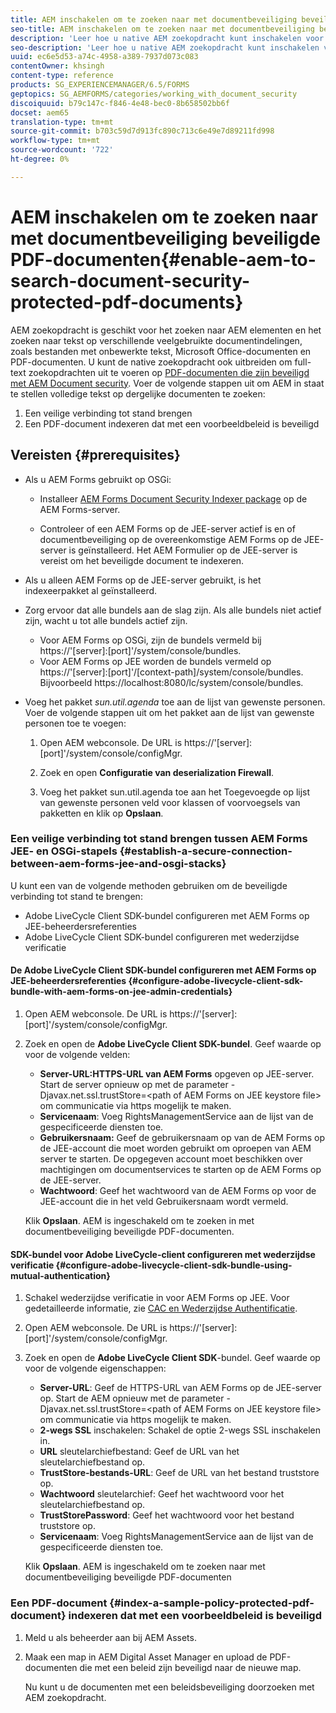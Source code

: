 ```yaml
---
title: AEM inschakelen om te zoeken naar met documentbeveiliging beveiligde PDF-documenten
seo-title: AEM inschakelen om te zoeken naar met documentbeveiliging beveiligde PDF-documenten
description: 'Leer hoe u native AEM zoekopdracht kunt inschakelen voor het uitvoeren van full-text zoekopdrachten op DRM-beveiligde PDF-documenten.  '
seo-description: 'Leer hoe u native AEM zoekopdracht kunt inschakelen voor het uitvoeren van full-text zoekopdrachten op DRM-beveiligde PDF-documenten.  '
uuid: ec6e5d53-a74c-4958-a389-7937d073c083
contentOwner: khsingh
content-type: reference
products: SG_EXPERIENCEMANAGER/6.5/FORMS
geptopics: SG_AEMFORMS/categories/working_with_document_security
discoiquuid: b79c147c-f846-4e48-bec0-8b658502bb6f
docset: aem65
translation-type: tm+mt
source-git-commit: b703c59d7d913fc890c713c6e49e7d89211fd998
workflow-type: tm+mt
source-wordcount: '722'
ht-degree: 0%

---
```



# AEM inschakelen om te zoeken naar met documentbeveiliging beveiligde PDF-documenten{#enable-aem-to-search-document-security-protected-pdf-documents}

AEM zoekopdracht is geschikt voor het zoeken naar AEM elementen en het zoeken naar tekst op verschillende veelgebruikte documentindelingen, zoals bestanden met onbewerkte tekst, Microsoft Office-documenten en PDF-documenten. U kunt de native zoekopdracht ook uitbreiden om full-text zoekopdrachten uit te voeren op [PDF-documenten die zijn beveiligd met AEM Document security](../../forms/using/admin-help/document-security.md). Voer de volgende stappen uit om AEM in staat te stellen volledige tekst op dergelijke documenten te zoeken:

1. Een veilige verbinding tot stand brengen
1. Een PDF-document indexeren dat met een voorbeeldbeleid is beveiligd

## Vereisten {#prerequisites}

* Als u AEM Forms gebruikt op OSGi:

   * Installeer [AEM Forms Document Security Indexer package](https://helpx.adobe.com/aem-forms/kb/aem-forms-releases.html) op de AEM Forms-server.

   * Controleer of een AEM Forms op de JEE-server actief is en of documentbeveiliging op de overeenkomstige AEM Forms op de JEE-server is geïnstalleerd. Het AEM Formulier op de JEE-server is vereist om het beveiligde document te indexeren.

* Als u alleen AEM Forms op de JEE-server gebruikt, is het indexeerpakket al geïnstalleerd.
* Zorg ervoor dat alle bundels aan de slag zijn. Als alle bundels niet actief zijn, wacht u tot alle bundels actief zijn.

   * Voor AEM Forms op OSGi, zijn de bundels vermeld bij https://&#39;[server]:[port]&#39;/system/console/bundles.
   * Voor AEM Forms op JEE worden de bundels vermeld op https://&#39;[server]:[port]&#39;/[context-path]/system/console/bundles. Bijvoorbeeld https://localhost:8080/lc/system/console/bundles.

* Voeg het pakket *sun.util.agenda* toe aan de lijst van gewenste personen. Voer de volgende stappen uit om het pakket aan de lijst van gewenste personen toe te voegen:

   1. Open AEM webconsole. De URL is https://&#39;[server]:[port]&#39;/system/console/configMgr.
   1. Zoek en open **Configuratie van deserialization Firewall**.

   1. Voeg het pakket sun.util.agenda toe aan het Toegevoegde op lijst van gewenste personen veld voor klassen of voorvoegsels van pakketten en klik op **Opslaan**.

### Een veilige verbinding tot stand brengen tussen AEM Forms JEE- en OSGi-stapels {#establish-a-secure-connection-between-aem-forms-jee-and-osgi-stacks}

U kunt een van de volgende methoden gebruiken om de beveiligde verbinding tot stand te brengen:

* Adobe LiveCycle Client SDK-bundel configureren met AEM Forms op JEE-beheerdersreferenties
* Adobe LiveCycle Client SDK-bundel configureren met wederzijdse verificatie

#### De Adobe LiveCycle Client SDK-bundel configureren met AEM Forms op JEE-beheerdersreferenties {#configure-adobe-livecycle-client-sdk-bundle-with-aem-forms-on-jee-admin-credentials}

1. Open AEM webconsole. De URL is https://&#39;[server]:[port]&#39;/system/console/configMgr.
1. Zoek en open de **Adobe LiveCycle Client SDK-bundel**. Geef waarde op voor de volgende velden:

   * **Server-URL:HTTPS-URL van AEM Forms** opgeven op JEE-server. Start de server opnieuw op met de parameter -Djavax.net.ssl.trustStore=&lt;path of AEM Forms on JEE keystore file> om communicatie via https mogelijk te maken.
   * **Servicenaam**: Voeg RightsManagementService aan de lijst van de gespecificeerde diensten toe.
   * **Gebruikersnaam:** Geef de gebruikersnaam op van de AEM Forms op de JEE-account die moet worden gebruikt om oproepen van AEM server te starten. De opgegeven account moet beschikken over machtigingen om documentservices te starten op de AEM Forms op de JEE-server.
   * **Wachtwoord**: Geef het wachtwoord van de AEM Forms op voor de JEE-account die in het veld Gebruikersnaam wordt vermeld.

   Klik **Opslaan**. AEM is ingeschakeld om te zoeken in met documentbeveiliging beveiligde PDF-documenten.

#### SDK-bundel voor Adobe LiveCycle-client configureren met wederzijdse verificatie {#configure-adobe-livecycle-client-sdk-bundle-using-mutual-authentication}

1. Schakel wederzijdse verificatie in voor AEM Forms op JEE. Voor gedetailleerde informatie, zie [CAC en Wederzijdse Authentificatie](https://helpx.adobe.com/livecycle/kb/cac-mutual-authentication.html).
1. Open AEM webconsole. De URL is https://&#39;[server]:[port]&#39;/system/console/configMgr.
1. Zoek en open de **Adobe LiveCycle Client SDK**-bundel. Geef waarde op voor de volgende eigenschappen:

   * **Server-URL**: Geef de HTTPS-URL van AEM Forms op de JEE-server op. Start de AEM opnieuw met de parameter -Djavax.net.ssl.trustStore=&lt;path of AEM Forms on JEE keystore file> om communicatie via https mogelijk te maken.
   * **2-wegs SSL** inschakelen: Schakel de optie 2-wegs SSL inschakelen in.
   * **URL** sleutelarchiefbestand: Geef de URL van het sleutelarchiefbestand op.
   * **TrustStore-bestands-URL**: Geef de URL van het bestand truststore op.
   * **Wachtwoord** sleutelarchief: Geef het wachtwoord voor het sleutelarchiefbestand op.
   * **TrustStorePassword**: Geef het wachtwoord voor het bestand truststore op.
   * **Servicenaam**: Voeg RightsManagementService aan de lijst van de gespecificeerde diensten toe.

   Klik **Opslaan**. AEM is ingeschakeld om te zoeken naar met documentbeveiliging beveiligde PDF-documenten

### Een PDF-document {#index-a-sample-policy-protected-pdf-document} indexeren dat met een voorbeeldbeleid is beveiligd

1. Meld u als beheerder aan bij AEM Assets.
1. Maak een map in AEM Digital Asset Manager en upload de PDF-documenten die met een beleid zijn beveiligd naar de nieuwe map.

   Nu kunt u de documenten met een beleidsbeveiliging doorzoeken met AEM zoekopdracht.

